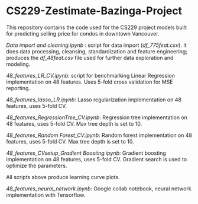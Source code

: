 # CS229-Zestimate-Bazinga-Project
This repository contains the code used for the CS229 project models built for predicting selling price for condos in downtown Vancouver.

*Data import and cleaning.ipynb* : script for data import (*df_775feat.csv*). It does data processing, cleansing, standardization and feature engineering; produces the *df_48feat.csv* file used for further data exploration and modeling.

*48_features_LR_CV.ipynb*: script for benchmarking Linear Regression implementation on 48 features. Uses 5-fold cross validation for MSE reporting.

*48_features_lasso_LR.ipynb*: Lasso regularization implementation on 48 features, uses 5-fold CV.

*48_features_RegressionTree_CV.ipynb*: Regression tree implementation on 48 features, uses 5-fold CV. Max tree depth is set to 10.

*48_features_Random Forest_CV.ipynb*: Random forest implementation on 48 features, uses 5-fold CV. Max tree depth is set to 10.

*48_features_CVsetup_Gradient Boosting.ipynb*: Gradient boosting implementation on 48 features, uses 5-fold CV. Gradient search is used to optimize the parameters.

All scripts above produce learning curve plots.

*48_features_neural_network.ipynb*: Google collab notebook, neural network implementation with Tensorflow.
